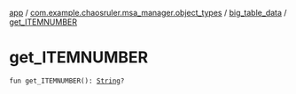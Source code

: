 [app](../../index.md) / [com.example.chaosruler.msa_manager.object_types](../index.md) / [big_table_data](index.md) / [get_ITEMNUMBER](.)

# get_ITEMNUMBER

`fun get_ITEMNUMBER(): `[`String`](https://kotlinlang.org/api/latest/jvm/stdlib/kotlin/-string/index.html)`?`